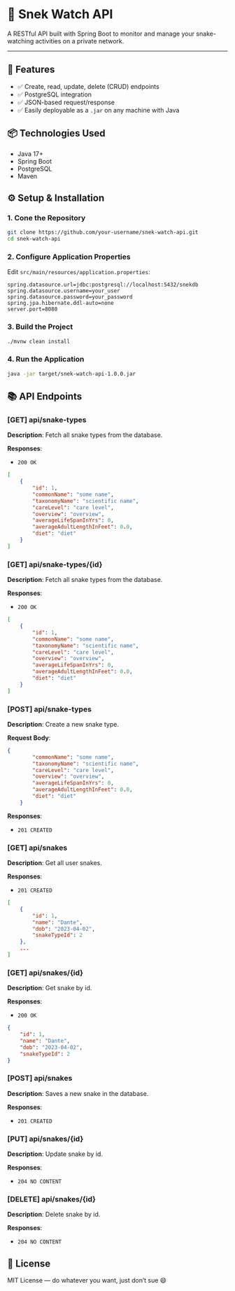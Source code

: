 # 🐍 Snek Watch API

A RESTful API built with Spring Boot to monitor and manage your snake-watching activities on a private network.

---

## 🚀 Features

- ✅ Create, read, update, delete (CRUD) endpoints
- ✅ PostgreSQL integration
- ✅ JSON-based request/response
- ✅ Easily deployable as a `.jar` on any machine with Java

## 📦 Technologies Used

- Java 17+
- Spring Boot
- PostgreSQL
- Maven

## ⚙️ Setup & Installation

### 1. Cone the Repository

```bash
git clone https://github.com/your-username/snek-watch-api.git
cd snek-watch-api
```

### 2. Configure Application Properties

Edit `src/main/resources/application.properties`:

```properties
spring.datasource.url=jdbc:postgresql://localhost:5432/snekdb
spring.datasource.username=your_user
spring.datasource.password=your_password
spring.jpa.hibernate.ddl-auto=none
server.port=8080
```

### 3. Build the Project

```bash
./mvnw clean install
```

### 4. Run the Application

```bash
java -jar target/snek-watch-api-1.0.0.jar
```

## 📚 API Endpoints

### [GET] api/snake-types

**Description**: Fetch all snake types from the database.

**Responses**:

- `200 OK`

```json
[
    {
        "id": 1,
        "commonName": "some name",
        "taxonomyName": "scientific name",
        "careLevel": "care level",
        "overview": "overview",
        "averageLifeSpanInYrs": 0,
        "averageAdultLengthInFeet": 0.0,
        "diet": "diet"
    }
]
```

### [GET] api/snake-types/{id}

**Description**: Fetch all snake types from the database.

**Responses**:

- `200 OK`

```json
[
    {
        "id": 1,
        "commonName": "some name",
        "taxonomyName": "scientific name",
        "careLevel": "care level",
        "overview": "overview",
        "averageLifeSpanInYrs": 0,
        "averageAdultLengthInFeet": 0.0,
        "diet": "diet"
    }
]
```

### [POST] api/snake-types

**Description**: Create a new snake type.

**Request Body**:

```json
{
        "commonName": "some name",
        "taxonomyName": "scientific name",
        "careLevel": "care level",
        "overview": "overview",
        "averageLifeSpanInYrs": 0,
        "averageAdultLengthInFeet": 0.0,
        "diet": "diet"
    }
```

**Responses**:

- `201 CREATED`

### [GET] api/snakes

**Description**: Get all user snakes.

**Responses**:

- `201 CREATED`

```json
[
    {
        "id": 1,
        "name": "Dante",
        "dob": "2023-04-02",
        "snakeTypeId": 2
    },
    ...
]

```

### [GET] api/snakes/{id}

**Description**: Get snake by id.

**Responses**:

- `200 OK`

```json
{
    "id": 1,
    "name": "Dante",
    "dob": "2023-04-02",
    "snakeTypeId": 2
}
```

### [POST] api/snakes

**Description**: Saves a new snake in the database.

**Responses**:

- `201 CREATED`

### [PUT] api/snakes/{id}

**Description**: Update snake by id.

**Responses**:

- `204 NO CONTENT`

### [DELETE] api/snakes/{id}

**Description**: Delete snake by id.

**Responses**:

- `204 NO CONTENT`

## 📄 License

MIT License — do whatever you want, just don’t sue 😄
